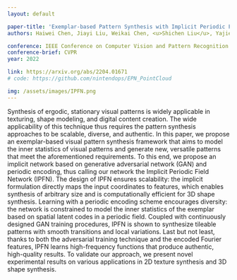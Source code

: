 ```yaml
---
layout: default

paper-title: 'Exemplar-based Pattern Synthesis with Implicit Periodic Field Network'
authors: Haiwei Chen, Jiayi Liu, Weikai Chen, <u>Shichen Liu</u>, Yajie Zhao

conference: IEEE Conference on Computer Vision and Pattern Recognition
conference-brief: CVPR
year: 2022

link: https://arxiv.org/abs/2204.01671
# code: https://github.com/nintendops/EPN_PointCloud

img: /assets/images/IPFN.png
---
```


Synthesis of ergodic, stationary visual patterns is widely applicable in texturing, shape modeling, and digital content creation. The wide applicability of this technique thus requires the pattern synthesis approaches to be scalable, diverse, and authentic. In this paper, we propose an exemplar-based visual pattern synthesis framework that aims to model the inner statistics of visual patterns and generate new, versatile patterns that meet the aforementioned requirements. To this end, we propose an implicit network based on generative adversarial network (GAN) and periodic encoding, thus calling our network the Implicit Periodic Field Network (IPFN). The design of IPFN ensures scalability: the implicit formulation directly maps the input coordinates to features, which enables synthesis of arbitrary size and is computationally efficient for 3D shape synthesis. Learning with a periodic encoding scheme encourages diversity: the network is constrained to model the inner statistics of the exemplar based on spatial latent codes in a periodic field. Coupled with continuously designed GAN training procedures, IPFN is shown to synthesize tileable patterns with smooth transitions and local variations. Last but not least, thanks to both the adversarial training technique and the encoded Fourier features, IPFN learns high-frequency functions that produce authentic, high-quality results. To validate our approach, we present novel experimental results on various applications in 2D texture synthesis and 3D shape synthesis.
